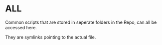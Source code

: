 # ALL

Common scripts that are stored in seperate folders in the Repo, can all be accessed here.

They are symlinks pointing to the actual file.  

